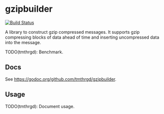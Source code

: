 # gzipbuilder

[![Build Status](https://travis-ci.com/tmthrgd/gzipbuilder.svg?token=zvBahcneBzztKy9scr2f&branch=master)](https://travis-ci.com/tmthrgd/gzipbuilder)

A library to construct gzip compressed messages. It supports gzip
compressing blocks of data ahead of time and inserting uncompressed
data into the message.

TODO(tmthrgd): Benchmark.

## Docs

See https://godoc.org/github.com/tmthrgd/gzipbuilder.

## Usage

TODO(tmthrgd): Document usage.
